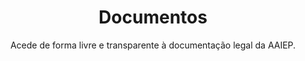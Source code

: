 ---
title: Documentos
subtitle: Acede de forma livre e transparente à documentação legal da AAIEP.
---
